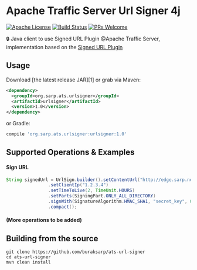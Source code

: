 Apache Traffic Server Url Signer 4j
========

[![Apache License](http://img.shields.io/badge/license-ASL-blue.svg)](https://github.com/buraksarp/ats-url-signer/blob/master/LICENSE)
[![Build Status](https://travis-ci.org/buraksarp/ats-url-signer.svg)](https://travis-ci.org/buraksarp/ats-url-signer)
[![PRs Welcome](https://img.shields.io/badge/PRs-welcome-brightgreen.svg)](http://makeapullrequest.com)

:lock: Java client to use Signed URL Plugin @Apache Traffic Server, implementation based on the [Signed URL Plugin](https://docs.trafficserver.apache.org/en/latest/admin-guide/plugins/url_sig.en.html)

Usage
--------

Download [the latest release JAR][1] or grab via Maven:
```xml
<dependency>
  <groupId>org.sarp.ats.urlsigner</groupId>
  <artifactId>urlsigner</artifactId>
  <version>1.0</version>
</dependency>
```
or Gradle:
```groovy
compile 'org.sarp.ats.urlsigner:urlsigner:1.0'
```

Supported Operations & Examples
--------

#### Sign URL

```java
String signedUrl = UrlSign.builder().setContentUrl("http://edge.sarp.net/public/magazine/object.pdf")
                .setClientIp("1.2.3.4")
                .setTimeToLive(2, TimeUnit.HOURS)
                .setParts(SigningPart.ONLY_ALL_DIRECTORY)
                .signWith(SignatureAlgorithm.HMAC_SHA1, "secret_key", 0)
                .compact();
```

#### (More operations to be added)

Building from the source
--------
```
git clone https://github.com/buraksarp/ats-url-signer
cd ats-url-signer
mvn clean install
```
